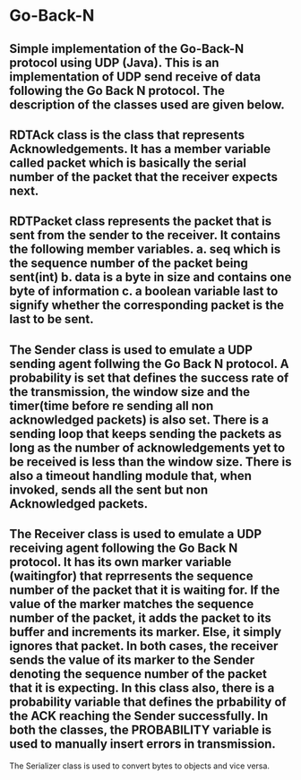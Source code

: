 # Go-Back-N
Simple implementation of the Go-Back-N protocol using UDP (Java).
This is an implementation of UDP send receive of data following the Go Back N protocol.
The description of the classes used are given below.
-------------------------------------------------------------------
RDTAck class is the class that represents Acknowledgements. It has a member variable called packet which is basically the serial number of the packet that the receiver expects next.
-------------------------------------------------------------------
RDTPacket class represents the packet that is sent from the sender  to the receiver. It contains the following member variables.
a. seq which is the sequence number of the packet being sent(int)
b. data is a byte in size and contains one byte of information
c. a boolean variable last to signify whether the corresponding packet is the last to be sent.
-------------------------------------------------------------------
The Sender class is used to emulate a UDP sending agent follwing the Go Back N protocol. 
A probability is set that defines the success rate of the transmission, the window size and the timer(time before re sending all non acknowledged packets) is also set.
There is a sending loop that keeps sending the packets as long as the number of acknowledgements yet to be received is less than the window size.
There is also a timeout handling module that, when invoked, sends all the sent but non Acknowledged packets.
-------------------------------------------------------------------
The Receiver class is used to emulate a UDP receiving agent following the Go Back N protocol.
It has its own marker variable (waitingfor) that reprresents the sequence number of the packet that it is waiting for. If the value of the marker matches the sequence number of the packet, it adds the packet to its buffer and increments its marker. Else, it simply ignores that packet. In both cases, the receiver sends the value of its marker to the Sender denoting the sequence number of the packet that it is expecting.
In this class also, there is a probability variable that defines the prbability of the ACK reaching the Sender successfully. In both the classes, the PROBABILITY variable is used to manually insert errors in transmission.
-------------------------------------------------------------------
The Serializer class is used to convert bytes to objects and vice versa.

